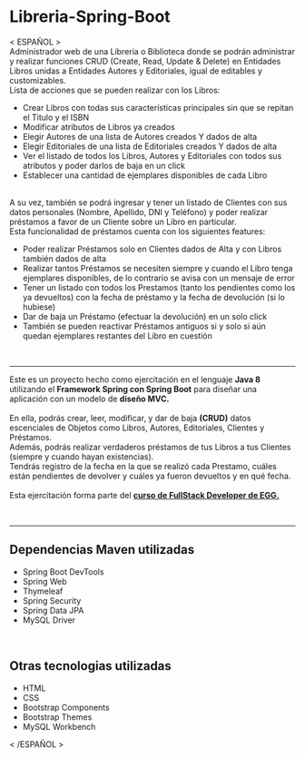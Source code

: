 # Libreria-Spring-Boot
< ESPAÑOL >  <br>
Administrador web de una Libreria o Biblioteca donde se podrán administrar y realizar funciones CRUD (Create, Read, Update & Delete) en Entidades Libros unidas a Entidades Autores y Editoriales, igual de editables y customizables. <br>
Lista de acciones que se pueden realizar con los Libros:
<ul>
<li>Crear Libros con todas sus características principales sin que se repitan el Titulo y el ISBN</li>
<li>Modificar atributos de Libros ya creados</li>
<li>Elegir Autores de una lista de Autores creados Y dados de alta</li>
<li>Elegir Editoriales de una lista de Editoriales creados Y dados de alta</li>
<li>Ver el listado de todos los Libros, Autores y Editoriales con todos sus atributos y poder darlos de baja en un click</li>
<li>Establecer una cantidad de ejemplares disponibles de cada Libro</li>
</ul>
<br>
A su vez, también se podrá ingresar y tener un listado de Clientes con sus datos personales (Nombre, Apellido, DNI y Teléfono) y poder realizar préstamos a favor de un Cliente
sobre un Libro en particular. <br>
Esta funcionalidad de préstamos cuenta con los siguientes features:
<ul>
<li>Poder realizar Préstamos solo en Clientes dados de Alta y con Libros también dados de alta</li>
<li>Realizar tantos Préstamos se necesiten siempre y cuando el Libro tenga ejemplares disponibles, de lo contrario se avisa con un mensaje de error</li>
<li>Tener un listado con todos los Prestamos (tanto los pendientes como los ya devueltos) con la fecha de préstamo y la fecha de devolución (si lo hubiese)</li>
<li>Dar de baja un Préstamo (efectuar la devolución) en un solo click</li>
<li>También se pueden reactivar Préstamos antiguos si y solo si aún quedan ejemplares restantes del Libro en cuestión</li>
</ul>

<br> <hr>
Este es un proyecto hecho como ejercitación en el lenguaje <strong>Java 8</strong> utilizando el <strong>Framework Spring con Spring Boot</strong> para diseñar una
aplicación con un modelo de <strong>diseño MVC.</strong><br> <br>
En ella, podrás crear, leer, modificar, y dar de baja <strong>(CRUD)</strong> datos escenciales de Objetos como Libros, Autores, Editoriales, Clientes y Préstamos. <br>
Además, podrás realizar verdaderos préstamos de tus Libros a tus Clientes (siempre y cuando hayan existencias). <br>
Tendrás registro de la fecha en la que se realizó cada Prestamo, cuáles están pendientes de devolver y cuáles ya fueron devueltos y en qué fecha.
<br> <br>
Esta ejercitación forma parte del <strong><a href="https://carreras.eggeducacion.com/ar/programacion/" target="_blank">curso de FullStack Developer de EGG.</a></strong>

<br> <hr>
<h2>Dependencias Maven utilizadas </h2>
<ul>
  <li>Spring Boot DevTools</li>
  <li>Spring Web</li>
  <li>Thymeleaf</li>
  <li>Spring Security</li>
  <li>Spring Data JPA</li>
  <li>MySQL Driver</li>
</ul>

<br>
<h2>Otras tecnologias utilizadas</h2>
<ul>
  <li>HTML</li>
  <li>CSS</li>
  <li>Bootstrap Components</li>
  <li>Bootstrap Themes</li>
  <li>MySQL Workbench</li>
</ul>
  
< /ESPAÑOL >
